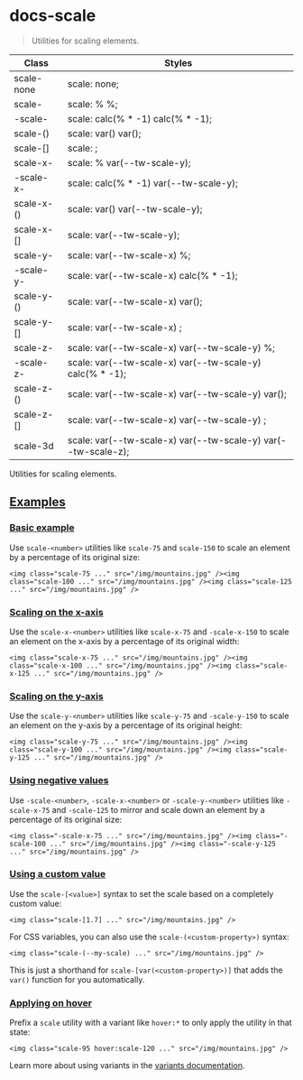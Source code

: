 # docs-scale

> Utilities for scaling elements.

| Class                       | Styles                                                             |
| --------------------------- | ------------------------------------------------------------------ |
| scale-none                  | scale: none;                                                       |
| scale-<number>              | scale: <number>% <number>%;                                        |
| -scale-<number>             | scale: calc(<number>% * -1) calc(<number>% * -1);                  |
| scale-(<custom-property>)   | scale: var(<custom-property>) var(<custom-property>);              |
| scale-[<value>]             | scale: <value>;                                                    |
| scale-x-<number>            | scale: <number>% var(--tw-scale-y);                                |
| -scale-x-<number>           | scale: calc(<number>% * -1) var(--tw-scale-y);                     |
| scale-x-(<custom-property>) | scale: var(<custom-property>) var(--tw-scale-y);                   |
| scale-x-[<value>]           | scale: <value> var(--tw-scale-y);                                  |
| scale-y-<number>            | scale: var(--tw-scale-x) <number>%;                                |
| -scale-y-<number>           | scale: var(--tw-scale-x) calc(<number>% * -1);                     |
| scale-y-(<custom-property>) | scale: var(--tw-scale-x) var(<custom-property>);                   |
| scale-y-[<value>]           | scale: var(--tw-scale-x) <value>;                                  |
| scale-z-<number>            | scale: var(--tw-scale-x) var(--tw-scale-y) <number>%;              |
| -scale-z-<number>           | scale: var(--tw-scale-x) var(--tw-scale-y) calc(<number>% * -1);   |
| scale-z-(<custom-property>) | scale: var(--tw-scale-x) var(--tw-scale-y) var(<custom-property>); |
| scale-z-[<value>]           | scale: var(--tw-scale-x) var(--tw-scale-y) <value>;                |
| scale-3d                    | scale: var(--tw-scale-x) var(--tw-scale-y) var(--tw-scale-z);      |

Utilities for scaling elements.

## [Examples](#examples)

### [Basic example](#basic-example)

Use `scale-<number>` utilities like `scale-75` and `scale-150` to scale an element by a percentage of its original size:

    <img class="scale-75 ..." src="/img/mountains.jpg" /><img class="scale-100 ..." src="/img/mountains.jpg" /><img class="scale-125 ..." src="/img/mountains.jpg" />

### [Scaling on the x-axis](#scaling-on-the-x-axis)

Use the `scale-x-<number>` utilities like `scale-x-75` and `-scale-x-150` to scale an element on the x-axis by a percentage of its original width:

    <img class="scale-x-75 ..." src="/img/mountains.jpg" /><img class="scale-x-100 ..." src="/img/mountains.jpg" /><img class="scale-x-125 ..." src="/img/mountains.jpg" />

### [Scaling on the y-axis](#scaling-on-the-y-axis)

Use the `scale-y-<number>` utilities like `scale-y-75` and `-scale-y-150` to scale an element on the y-axis by a percentage of its original height:

    <img class="scale-y-75 ..." src="/img/mountains.jpg" /><img class="scale-y-100 ..." src="/img/mountains.jpg" /><img class="scale-y-125 ..." src="/img/mountains.jpg" />

### [Using negative values](#using-negative-values)

Use `-scale-<number>`, `-scale-x-<number>` or `-scale-y-<number>` utilities like `-scale-x-75` and `-scale-125` to mirror and scale down an element by a percentage of its original size:

    <img class="-scale-x-75 ..." src="/img/mountains.jpg" /><img class="-scale-100 ..." src="/img/mountains.jpg" /><img class="-scale-y-125 ..." src="/img/mountains.jpg" />

### [Using a custom value](#using-a-custom-value)

Use the `scale-[<value>]` syntax to set the scale based on a completely custom value:

    <img class="scale-[1.7] ..." src="/img/mountains.jpg" />

For CSS variables, you can also use the `scale-(<custom-property>)` syntax:

    <img class="scale-(--my-scale) ..." src="/img/mountains.jpg" />

This is just a shorthand for `scale-[var(<custom-property>)]` that adds the `var()` function for you automatically.

### [Applying on hover](#applying-on-hover)

Prefix a `scale` utility with a variant like `hover:*` to only apply the utility in that state:

    <img class="scale-95 hover:scale-120 ..." src="/img/mountains.jpg" />

Learn more about using variants in the [variants documentation](/docs/hover-focus-and-other-states).
